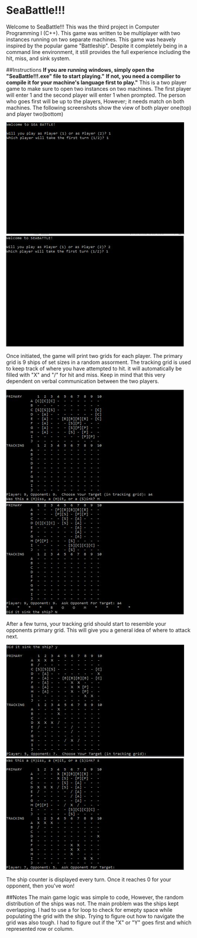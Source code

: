 # SeaBattle!!!
Welcome to SeaBattle!!! This was the third project in Computer Programming I (C++). This game was written to be multiplayer with two instances running on two separate machines. This game was heavely inspired by the popular game "Battleship". Despite it completely being in a command line environment, it still provides the full experience including the hit, miss, and sink system. 

##Instructions
**If you are running windows, simply open the "SeaBattle!!!.exe" file to start playing."**
**If not, you need a compilier to compile it for your machine's language first to play."**
This is a two player game to make sure to open two instances on two machines. The first player will enter 1 and the second player will enter 1 when prompted. The person who goes first will be up to the players, However; it needs match on both machines. The following screenshots show the view of both player one(top) and player two(bottom)

![alt text](https://github.com/Johnlin2922/SeaBattle/blob/master/Screenshots/1.JPG "initial screen")![alt text](https://github.com/Johnlin2922/SeaBattle/blob/master/Screenshots/4.JPG "initial screen")

Once initiated, the game will print two grids for each player. The primary grid is 9 ships of set sizes in a random assorment. The tracking grid is used to keep track of where you have attempted to hit. it will automatically be filled with "X" and "/" for hit and miss. Keep in mind that this very dependent on verbal communication between the two players. 

![alt text](https://github.com/Johnlin2922/SeaBattle/blob/master/Screenshots/7.JPG "initial screen")![alt text](https://github.com/Johnlin2922/SeaBattle/blob/master/Screenshots/8.JPG "initial screen")

After a few turns, your tracking grid should start to resemble your opponents primary grid. This will give you a general idea of where to attack next. 

![alt text](https://github.com/Johnlin2922/SeaBattle/blob/master/Screenshots/9.JPG "initial screen")![alt text](https://github.com/Johnlin2922/SeaBattle/blob/master/Screenshots/10.JPG "initial screen")

The ship counter is displayed every turn. Once it reaches 0 for your opponent, then you've won!

##Notes
The main game logic was simple to code, However, the random distribution of the ships was not. The main problem was the ships kept overlapping. I had to use a for loop to check for emepty space while populating the grid with the ship. Trying to figure out how to navigate the grid was also tough. I had to figure out if the "X" or "Y" goes first and which represented row or column. 
